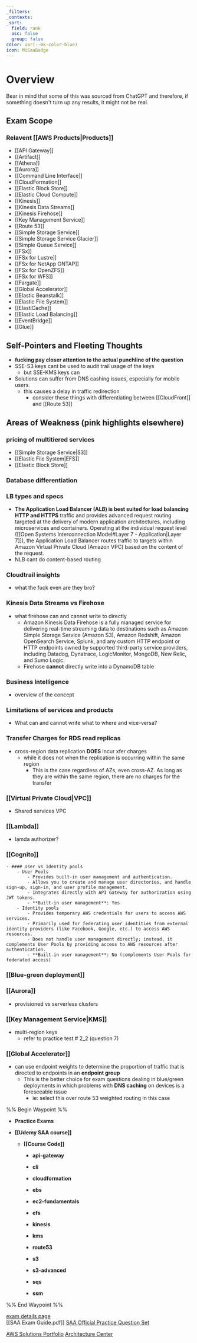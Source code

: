 ```yaml
---
_filters: 
_contexts: 
_sort:
  field: rank
  asc: false
  group: false
color: var(--mk-color-blue)
icon: MiSaaBadge
---
```

# Overview

Bear in mind that some of this was sourced from ChatGPT and therefore, if something doesn't turn up any results, it might not be real.
## Exam Scope
### Relavent [[AWS Products|Products]]

- [[API Gateway]]
- [[Artifact]]
- [[Athena]]
- [[Aurora]]
- [[Command Line Interface]]
- [[CloudFormation]]
- [[Elastic Block Store]]
- [[Elastic Cloud Compute]]
- [[Kinesis]]
- [[Kinesis Data Streams]]
- [[Kinesis Firehose]]
- [[Key Management Service]]
- [[Route 53]]
- [[Simple Storage Service]]
- [[Simple Storage Service Glacier]]
- [[Simple Queue Service]]
- [[FSx]]
- [[FSx for Lustre]]
- [[FSx for NetApp ONTAP]]
- [[FSx for OpenZFS]]
- [[FSx for WFS]]
- [[Fargate]]
- [[Global Accelerator]]
- [[Elastic Beanstalk]]
- [[Elastic File System]]
- [[ElastiCache]]
- [[Elastic Load Balancing]]
- [[EventBridge]]
- [[Glue]]
## Self-Pointers and Fleeting Thoughts
- **fucking pay closer attention to the actual punchline of the question** 
- SSE-S3 keys cant be used to audit trail usage of the keys
	- but SSE-KMS keys can
- Solutions can suffer from DNS cashing issues, especially for mobile users.
	- this causes a delay in traffic redirection
		- consider these things with differentiating between [[CloudFront]] and [[Route 53]]

## Areas of Weakness (pink highlights elsewhere)
### pricing of multitiered services
- [[Simple Storage Service|S3]]
- [[Elastic File System|EFS]]
- [[Elastic Block Store]]
### Database differentiation
### LB types and specs
- **The Application Load Balancer (ALB) is best suited for load balancing HTTP and HTTPS** traffic and provides advanced request routing targeted at the delivery of modern application architectures, including microservices and containers. Operating at the individual request level ([[Open Systems Interconnection Model#Layer 7 - Application|Layer 7]]), the Application Load Balancer routes traffic to targets within Amazon Virtual Private Cloud (Amazon VPC) based on the content of the request.
- NLB cant do content-based routing
### Cloudtrail insights
- what the fuck even are they bro?
### Kinesis Data Streams vs Firehose
- what firehose can and cannot write to directly
	- Amazon Kinesis Data Firehose is a fully managed service for delivering real-time streaming data to destinations such as Amazon Simple Storage Service (Amazon S3), Amazon Redshift, Amazon OpenSearch Service, Splunk, and any custom HTTP endpoint or HTTP endpoints owned by supported third-party service providers, including Datadog, Dynatrace, LogicMonitor, MongoDB, New Relic, and Sumo Logic.
	- Firehose **cannot** directly write into a DynamoDB table
### Business Intelligence
- overview of the concept
### Limitations of services and products
- What can and cannot write what to where and vice-versa?
### Transfer Charges for RDS read replicas
- cross-region data replication **DOES** incur xfer charges
	- while it does not when the replication is occurring within the same region
		- This is the case regardless of AZs, even cross-AZ. As long as they are within the same region, there are no charges for the transfer
### [[Virtual Private Cloud|VPC]]
- Shared services VPC
### [[Lambda]]
- lamda authorizer?
### [[Cognito]]
	- #### User vs Identity pools
		- User Pools
			- Provides built-in user management and authentication.
		    - Allows you to create and manage user directories, and handle sign-up, sign-in, and user profile management.
		    - Integrates directly with API Gateway for authorization using JWT tokens.
		    - **Built-in user management**: Yes
		- Identity pools
			- Provides temporary AWS credentials for users to access AWS services.
			- Primarily used for federating user identities from external identity providers (like Facebook, Google, etc.) to access AWS resources.
			- Does not handle user management directly; instead, it complements User Pools by providing access to AWS resources after authentication.
			- **Built-in user management**: No (complements User Pools for federated access)
### [[Blue-green deployment]]
### [[Aurora]]
- provisioned vs serverless clusters
### [[Key Management Service|KMS]]
- multi-region keys
	- refer to practice test # 2_2 (question 7)
### [[Global Accelerator]]
- can use endpoint weights to determine the proportion of traffic that is directed to endpoints in an **endpoint group**
	- This is the better choice for exam questions dealing in blue/green deployments in which problems with **DNS caching** on devices is a foreseeable issue
		- ie: select this over route 53 weighted routing in this case



%% Begin Waypoint %%
- **Practice Exams**

- **[[Udemy SAA course]]**
	- **[[Course Code]]**
		- **api-gateway**
		- **cli**
		- **cloudformation**
		- **ebs**
		- **ec2-fundamentals**
		- **efs**
		- **kinesis**
		- **kms**
		- **route53**
		- **s3**

		- **s3-advanced**
		- **sqs**
		- **ssm**

%% End Waypoint %%

[exam details page](https://aws.amazon.com/certification/certified-solutions-architect-associate/)  
[[SAA Exam Guide.pdf]] 
[SAA Official Practice Question Set](https://explore.skillbuilder.aws/learn/course/external/view/elearning/13266/aws-certified-solutions-architect-associate-official-practice-question-set-saa-c03-english)

[AWS Solutions Portfolio](https://aws.amazon.com/solutions/?nc1=f_cc)
[Architecture Center](https://aws.amazon.com/architecture/?nc1=f_cc)


